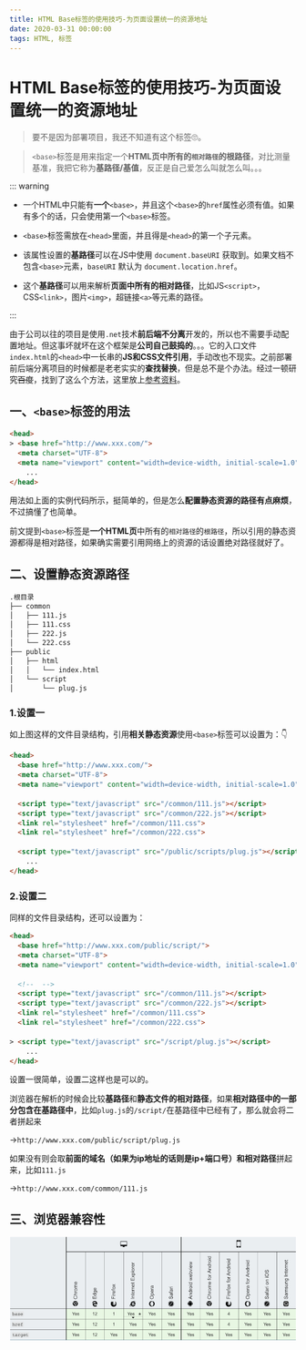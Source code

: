```yaml
---
title: HTML Base标签的使用技巧-为页面设置统一的资源地址
date: 2020-03-31 00:00:00
tags: HTML, 标签
---
```


# HTML Base标签的使用技巧-为页面设置统一的资源地址
<ClientOnly>
  <display-bar :displayData="$frontmatter"></display-bar>
</ClientOnly>

> 要不是因为部署项目，我还不知道有这个标签🙄。

> `<base>`标签是用来指定一个**HTML页中所有的`相对路径`**的**根路径**，对比测量基准，我把它称为**基路径/基值**，反正是自己爱怎么叫就怎么叫。。。

::: warning

* 一个HTML中只能有**一个**`<base>`，并且这个`<base>`的`href`属性必须有值。如果有多个的话，只会使用第一个``<base>``标签。

* `<base>`标签需放在`<head>`里面，并且得是`<head>`的第一个子元素。
* 该属性设置的**基路径**可以在JS中使用 `document.baseURI` 获取到。如果文档不包含`<base>`元素，`baseURI` 默认为 `document.location.href`。
* 这个**基路径**可以用来解析**页面中所有的相对路径**，比如JS`<script>`，CSS`<link>`，图片`<img>`，超链接`<a>`等元素的路径。

:::

由于公司以往的项目是使用`.net`技术**前后端不分离**开发的，所以也不需要手动配置地址。但这事坏就坏在这个框架是**公司自己鼓捣的**。。。它的入口文件`index.html`的`<head>`中一长串的**JS和CSS文件引用**，手动改也不现实。之前部署前后端分离项目的时候都是老老实实的**查找替换**，但是总不是个办法。经过一顿研究~~百度~~，找到了这么个方法，这里放上[参考资料](https://blog.csdn.net/qq_30109365/article/details/82182508)。

## 一、`<base>`标签的用法

```html
<head>
> <base href="http://www.xxx.com/">
  <meta charset="UTF-8">
  <meta name="viewport" content="width=device-width, initial-scale=1.0">
	...
</head>
```

用法如上面的实例代码所示，挺简单的，但是怎么**配置静态资源的路径有点麻烦**，不过搞懂了也简单。

前文提到`<base>`标签是**一个HTML页**中所有的`相对路径`的`根路径`，所以引用的静态资源都得是相对路径，如果确实需要引用网络上的资源的话设置绝对路径就好了。

## 二、设置静态资源路径

```
.根目录
├── common
│   ├── 111.js
│   ├── 111.css
│   ├── 222.js
│   └── 222.css
├── public
│   ├── html
│   │   └── index.html
│   └── script
│       └── plug.js
```

### 1.设置一

如上图这样的文件目录结构，引用**相关静态资源**使用`<base>`标签可以设置为：👇

```html
<head>
  <base href="http://www.xxx.com/">
  <meta charset="UTF-8">
  <meta name="viewport" content="width=device-width, initial-scale=1.0">

  <script type="text/javascript" src="/common/111.js"></script>
  <script type="text/javascript" src="/common/222.js"></script>
  <link rel="stylesheet" href="/common/111.css">
  <link rel="stylesheet" href="/common/222.css">

  <script type="text/javascript" src="/public/scripts/plug.js"></script>
	...
</head>
```

### 2.设置二

同样的文件目录结构，还可以设置为：

```html
<head>
  <base href="http://www.xxx.com/public/script/">
  <meta charset="UTF-8">
  <meta name="viewport" content="width=device-width, initial-scale=1.0">

  <!--  -->
  <script type="text/javascript" src="/common/111.js"></script>
  <script type="text/javascript" src="/common/222.js"></script>
  <link rel="stylesheet" href="/common/111.css">
  <link rel="stylesheet" href="/common/222.css">

> <script type="text/javascript" src="/script/plug.js"></script>
	...
</head>
```

设置一很简单，设置二这样也是可以的。

浏览器在解析的时候会比较**基路径**和**静态文件的相对路径**，如果**相对路径中的一部分包含在基路径中**，比如`plug.js`的`/script/`在基路径中已经有了，那么就会将二者拼起来

->`http://www.xxx.com/public/script/plug.js`

如果没有则会取**前面的域名（如果为ip地址的话则是ip+端口号）**和**相对路径**拼起来，比如`111.js`

->`http://www.xxx.com/common/111.js`

## 三、浏览器兼容性

![html](/images/frontend/css/html-base-tag-01.png)
